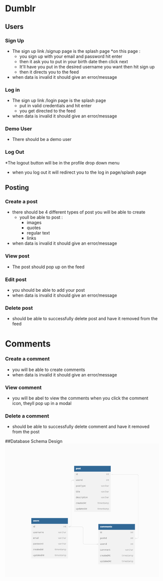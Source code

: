 # Dumblr

## Users

### Sign Up

- The sign up link /signup page is the splash page
  \*on this page :
  - you sign up with your email and password hit enter
  - then it ask you to put in your birth date then click next
  - It'll have you put in the desired username you want then hit sign up
  - then it directs you to the feed
- when data is invalid it should give an error/message

### Log in

- The sign up link /login page is the splash page
  - put in valid credentials and hit enter
  - you get directed to the feed
- when data is invalid it should give an error/message

### Demo User

- There should be a demo user

### Log Out

\*The logout button will be in the profile drop down menu

- when you log out it will redirect you to the log in page/splash page

## Posting

### Create a post

- there should be 4 different types of post you will be able to create
  - youll be able to post :
    - images
    - quotes
    - regular text
    - links
- when data is invalid it should give an error/message  


### View post

- The post should pop up on the feed

### Edit post

- you should be able to add your post
- when data is invalid it should give an error/message

### Delete post

- should be able to successfully delete post and have it removed from the feed

# Comments

### Create a comment

- you will be able to create comments
- when data is invalid it should give an error/message

### View comment

- you will be abel to view the comments when you click the comment icon, theyll pop up in a modal

### Delete a comment

- should be able to successfully delete comment and have it removed from the post

##Database Schema Design
![tumblr-db]

[tumblr-db]: db.png
